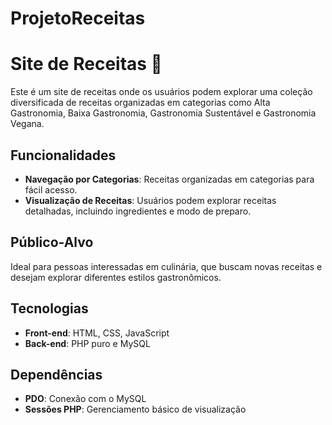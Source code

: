 # ProjetoReceitas

# Site de Receitas 🍲

Este é um site de receitas onde os usuários podem explorar uma coleção diversificada de receitas organizadas em categorias como Alta Gastronomia, Baixa Gastronomia, Gastronomia Sustentável e Gastronomia Vegana.

## Funcionalidades
- **Navegação por Categorias**: Receitas organizadas em categorias para fácil acesso.
- **Visualização de Receitas**: Usuários podem explorar receitas detalhadas, incluindo ingredientes e modo de preparo.

## Público-Alvo

Ideal para pessoas interessadas em culinária, que buscam novas receitas e desejam explorar diferentes estilos gastronômicos.

## Tecnologias

- **Front-end**: HTML, CSS, JavaScript
- **Back-end**: PHP puro e MySQL

## Dependências
- **PDO**: Conexão com o MySQL
- **Sessões PHP**: Gerenciamento básico de visualização
